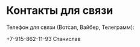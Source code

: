# Контакты для связи

Телефон для связи \(Вотсап, Вайбер, Телеграмм\):

+7-915-862-11-93 Станислав



